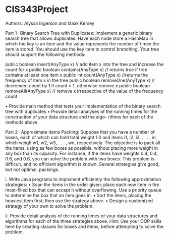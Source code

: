 # CIS343Project

Authors: Alyssa Ingerson and Izaak Kersey

Part 1- Binary Search Tree with Duplicates:
Implement a generic binary search tree that allows duplicates. Have each node store a HashMap in which
the key is an item and the value represents the number of times the item is stored. You should use the key
item to control branching. Your tree should support the following methods:

public boolean insert(AnyType x) // add item x into the tree and increase the count for x
public boolean contains(AnyType x) // returns true if tree contains at least one item x
public int count(AnyType x) //returns the frequency of item x in the tree
public boolean removeOne(AnyType x) // decrement count by 1 if count > 1, otherwise remove x
public boolean removeAll(AnyType x) // remove x irrespective of the value of the frequency count

• Provide main method that tests your implementation of the binary search tree with duplicates
• Provide detail analyses of the running times for the construction of your data structure and the algo-
rithms for each of the methods above

Part 2- Approximate Items Packing:
Suppose that you have a number of boxes, each of which can hold total weight 1.0 and items i1, i2, i3, . . . , in,
which weigh w1, w2, w3, . . . , wn, respectively. The objective is to pack all the items, using as few boxes as
possible, without placing more weight in any box than its capacity. For instance, if the items have weights
0.4, 0.4, 0.6, and 0.6, you can solve the problem with two boxes. This problem is difficult, and no efficient
algorithm is known. Several strategies give good, but not optimal, packings.

i. Write Java programs to implement efficiently the following approximation strategies:
• Scan the items in the order given; place each new item in the most-filled box that can accept it without
overflowing. Use a priority queue to determine the box that an item goes in.
• Sort the items, placing the heaviest item first; then use the strategy above.
• Design a customized strategy of your own to solve the problem.

ii. Provide detail analysis of the running times of your data structures and algorithms for each of the three
strategies above.
Hint: Use your OOP skills here by creating classes for boxes and items, before attempting to solve
the problem.

